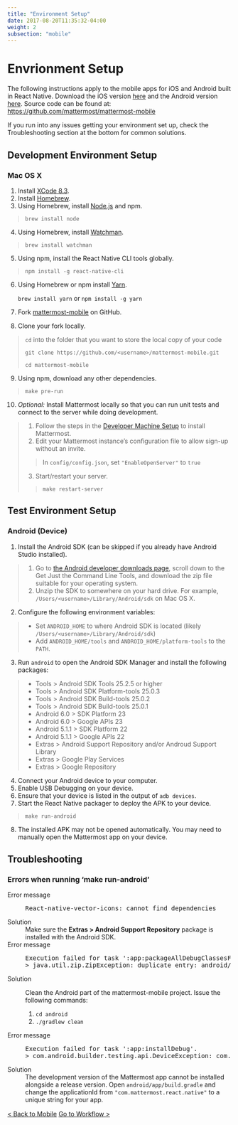 ```yaml
---
title: "Environment Setup"
date: 2017-08-20T11:35:32-04:00
weight: 2
subsection: "mobile"
---
```


<div class="section" id="mobile-developer-machine-setup">
<span id="mobile-developer-setup"></span><h1>Envrionment Setup</h1>
<p>The following instructions apply to the mobile apps for iOS and Android built in React Native. Download the iOS version <a class="reference external" href="http://about.mattermost.com/mattermost-ios-app/">here</a> and the Android version <a class="reference external" href="http://about.mattermost.com/mattermost-android-app/">here</a>. Source code can be found at: <a class="reference external" href="https://github.com/mattermost/mattermost-mobile">https://github.com/mattermost/mattermost-mobile</a></p>
<p>If you run into any issues getting your environment set up, check the Troubleshooting section at the bottom for common solutions.</p>
<div class="section" id="development-environment-setup">
<h2>Development Environment Setup</h2>
<div class="section" id="mac-os-x">
<h3>Mac OS X</h3>
<ol class="arabic simple">
<li>Install <a class="reference external" href="https://developer.apple.com/download/">XCode 8.3</a>.</li>
<li>Install <a class="reference external" href="http://brew.sh/">Homebrew</a>.</li>
<li>Using Homebrew, install <a class="reference external" href="https://nodejs.org">Node.js</a> and npm.</li>
</ol>
<blockquote>
<div><code class="docutils literal"><span class="pre">brew</span> <span class="pre">install</span> <span class="pre">node</span></code></div></blockquote>
<ol class="arabic simple" start="4">
<li>Using Homebrew, install <a class="reference external" href="https://github.com/facebook/watchman">Watchman</a>.</li>
</ol>
<blockquote>
<div><code class="docutils literal"><span class="pre">brew</span> <span class="pre">install</span> <span class="pre">watchman</span></code></div></blockquote>
<ol class="arabic simple" start="5">
<li>Using npm, install the React Native CLI tools globally.</li>
</ol>
<blockquote>
<div><code class="docutils literal"><span class="pre">npm</span> <span class="pre">install</span> <span class="pre">-g</span> <span class="pre">react-native-cli</span></code></div></blockquote>
<ol class="arabic" start="6">
<li><p class="first">Using Homebrew or npm install <a class="reference external" href="https://yarnpkg.com">Yarn</a>.</p>
<p><code class="docutils literal"><span class="pre">brew</span> <span class="pre">install</span> <span class="pre">yarn</span></code> or <code class="docutils literal"><span class="pre">npm</span> <span class="pre">install</span> <span class="pre">-g</span> <span class="pre">yarn</span></code></p>
</li>
<li><p class="first">Fork <a class="reference external" href="https://github.com/mattermost/mattermost-mobile">mattermost-mobile</a> on GitHub.</p>
</li>
<li><p class="first">Clone your fork locally.</p>
</li>
</ol>
<blockquote>
<div><p><code class="docutils literal"><span class="pre">cd</span></code> into the folder that you want to store the local copy of your code</p>
<p><code class="docutils literal"><span class="pre">git</span> <span class="pre">clone</span> <span class="pre">https://github.com/&lt;username&gt;/mattermost-mobile.git</span></code></p>
<p><code class="docutils literal"><span class="pre">cd</span> <span class="pre">mattermost-mobile</span></code></p>
</div></blockquote>
<ol class="arabic simple" start="9">
<li>Using npm, download any other dependencies.</li>
</ol>
<blockquote>
<div><code class="docutils literal"><span class="pre">make</span> <span class="pre">pre-run</span></code></div></blockquote>
<ol class="arabic simple" start="10">
<li><em>Optional:</em> Install Mattermost locally so that you can run unit tests and connect to the server while doing development.</li>
</ol>
<blockquote>
<div><ol class="loweralpha simple">
<li>Follow the steps in the <a class="reference external" href="developer-setup.html">Developer Machine Setup</a> to install Mattermost.</li>
<li>Edit your Mattermost instance’s configuration file to allow sign-up without an invite.</li>
</ol>
<blockquote>
<div>In <code class="docutils literal"><span class="pre">config/config.json</span></code>, set <code class="docutils literal"><span class="pre">&quot;EnableOpenServer&quot;</span></code> to <code class="docutils literal"><span class="pre">true</span></code></div></blockquote>
<ol class="loweralpha simple" start="3">
<li>Start/restart your server.</li>
</ol>
<blockquote>
<div><code class="docutils literal"><span class="pre">make</span> <span class="pre">restart-server</span></code></div></blockquote>
</div></blockquote>
</div>
</div>
<div class="section" id="test-environment-setup">
<h2>Test Environment Setup</h2>
<div class="section" id="android-device">
<h3>Android (Device)</h3>
<ol class="arabic simple">
<li>Install the Android SDK (can be skipped if you already have Android Studio installed).</li>
</ol>
<blockquote>
<div><ol class="loweralpha simple">
<li>Go to <a class="reference external" href="https://developer.android.com/studio/index.html#downloads">the Android developer downloads page</a>, scroll down to the Get Just the Command Line Tools, and download the zip file suitable for your operating system.</li>
<li>Unzip the SDK to somewhere on your hard drive. For example, <code class="docutils literal"><span class="pre">/Users/&lt;username&gt;/Library/Android/sdk</span></code> on Mac OS X.</li>
</ol>
</div></blockquote>
<ol class="arabic simple" start="2">
<li>Configure the following environment variables:</li>
</ol>
<blockquote>
<div><ul class="simple">
<li>Set <code class="docutils literal"><span class="pre">ANDROID_HOME</span></code> to where Android SDK is located (likely <code class="docutils literal"><span class="pre">/Users/&lt;username&gt;/Library/Android/sdk</span></code>)</li>
<li>Add <code class="docutils literal"><span class="pre">ANDROID_HOME/tools</span></code> and <code class="docutils literal"><span class="pre">ANDROID_HOME/platform-tools</span></code> to the <code class="docutils literal"><span class="pre">PATH</span></code>.</li>
</ul>
</div></blockquote>
<ol class="arabic simple" start="3">
<li>Run <code class="docutils literal"><span class="pre">android</span></code> to open the Android SDK Manager and install the following packages:</li>
</ol>
<blockquote>
<div><ul class="simple">
<li>Tools &gt; Android SDK Tools 25.2.5 or higher</li>
<li>Tools &gt; Android SDK Platform-tools 25.0.3</li>
<li>Tools &gt; Android SDK Build-tools 25.0.2</li>
<li>Tools &gt; Android SDK Build-tools 25.0.1</li>
<li>Android 6.0 &gt; SDK Platform 23</li>
<li>Android 6.0 &gt; Google APIs 23</li>
<li>Android 5.1.1 &gt; SDK Platform 22</li>
<li>Android 5.1.1 &gt; Google APIs 22</li>
<li>Extras &gt; Android Support Repository and/or Androud Support Library</li>
<li>Extras &gt; Google Play Services</li>
<li>Extras &gt; Google Repository</li>
</ul>
</div></blockquote>
<ol class="arabic simple" start="4">
<li>Connect your Android device to your computer.</li>
<li>Enable USB Debugging on your device.</li>
<li>Ensure that your device is listed in the output of <code class="docutils literal"><span class="pre">adb</span> <span class="pre">devices</span></code>.</li>
<li>Start the React Native packager to deploy the APK to your device.</li>
</ol>
<blockquote>
<div><code class="docutils literal"><span class="pre">make</span> <span class="pre">run-android</span></code></div></blockquote>
<ol class="arabic simple" start="8">
<li>The installed APK may not be opened automatically. You may need to manually open the Mattermost app on your device.</li>
</ol>
</div>
</div>
<div class="section" id="troubleshooting">
<h2>Troubleshooting</h2>
<div class="section" id="errors-when-running-make-run-android">
<h3>Errors when running ‘make run-android’</h3>
<dl class="docutils">
<dt>Error message</dt>
<dd><div class="first last highlight-none"><div class="highlight"><pre><span></span>React-native-vector-icons: cannot find dependencies
</pre></div>
</div>
</dd>
<dt>Solution</dt>
<dd>Make sure the <strong>Extras &gt; Android Support Repository</strong> package is installed with the Android SDK.</dd>
<dt>Error message</dt>
<dd><div class="first last highlight-none"><div class="highlight"><pre><span></span>Execution failed for task &#39;:app:packageAllDebugClassesForMultiDex&#39;.
&gt; java.util.zip.ZipException: duplicate entry: android/support/v7/appcompat/R$anim.class
</pre></div>
</div>
</dd>
<dt>Solution</dt>
<dd><p class="first">Clean the Android part of the mattermost-mobile project. Issue the following commands:</p>
<ol class="last arabic simple">
<li><code class="docutils literal"><span class="pre">cd</span> <span class="pre">android</span></code></li>
<li><code class="docutils literal"><span class="pre">./gradlew</span> <span class="pre">clean</span></code></li>
</ol>
</dd>
<dt>Error message</dt>
<dd><div class="first last highlight-none"><div class="highlight"><pre><span></span>Execution failed for task &#39;:app:installDebug&#39;.
&gt; com.android.builder.testing.api.DeviceException: com.android.ddmlib.InstallException: Failed to finalize session : INSTALL_FAILED_UPDATE_INCOMPATIBLE: Package com.mattermost.react.native signatures do not match the previously installed version; ignoring!
</pre></div>
</div>
</dd>
<dt>Solution</dt>
<dd>The development version of the Mattermost app cannot be installed alongside a release version. Open <code class="docutils literal"><span class="pre">android/app/build.gradle</span></code> and change the applicationId from <code class="docutils literal"><span class="pre">&quot;com.mattermost.react.native&quot;</span></code> to a unique string for your app.</dd>
</dl>
</div>
</div>
</div>


<div style="margin-top: 15px;">
<span class="pull-left"><a href="/contribute/mobile/">< Back to Mobile</a></span>
<span class="pull-right"><a href="/contribute/mobile/developer-workflow/">Go to Workflow ></a></span>
</div>
<br/>
